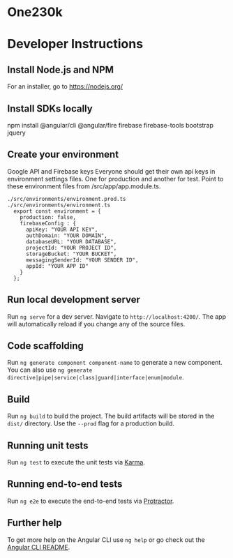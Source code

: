 # One230k

# Developer Instructions

## Install Node.js and NPM

For an installer, go to https://nodejs.org/

## Install SDKs locally

npm install @angular/cli @angular/fire firebase firebase-tools bootstrap jquery

## Create your environment
Google API and Firebase keys
Everyone should get their own api keys in environment settings files. One for production and another for test. Point to these environment files from /src/app/app.module.ts.
```
./src/environments/environment.prod.ts
./src/environments/environment.ts
  export const environment = {
    production: false,
    firebaseConfig : {
      apiKey: "YOUR API KEY",
      authDomain: "YOUR DOMAIN",
      databaseURL: "YOUR DATABASE",
      projectId: "YOUR PROJECT ID",
      storageBucket: "YOUR BUCKET",
      messagingSenderId: "YOUR SENDER ID",
      appId: "YOUR APP ID"
    }
  };
```

## Run local development server

Run `ng serve` for a dev server. Navigate to `http://localhost:4200/`. The app will automatically reload if you change any of the source files.

## Code scaffolding

Run `ng generate component component-name` to generate a new component. You can also use `ng generate directive|pipe|service|class|guard|interface|enum|module`.

## Build

Run `ng build` to build the project. The build artifacts will be stored in the `dist/` directory. Use the `--prod` flag for a production build.

## Running unit tests

Run `ng test` to execute the unit tests via [Karma](https://karma-runner.github.io).

## Running end-to-end tests

Run `ng e2e` to execute the end-to-end tests via [Protractor](http://www.protractortest.org/).

## Further help

To get more help on the Angular CLI use `ng help` or go check out the [Angular CLI README](https://github.com/angular/angular-cli/blob/master/README.md).
